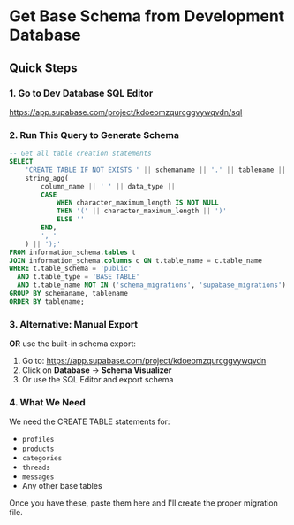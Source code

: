 # Get Base Schema from Development Database

## Quick Steps

### 1. Go to Dev Database SQL Editor

https://app.supabase.com/project/kdoeomzqurcggvywqvdn/sql

### 2. Run This Query to Generate Schema

```sql
-- Get all table creation statements
SELECT
    'CREATE TABLE IF NOT EXISTS ' || schemaname || '.' || tablename || ' (' ||
    string_agg(
        column_name || ' ' || data_type ||
        CASE
            WHEN character_maximum_length IS NOT NULL
            THEN '(' || character_maximum_length || ')'
            ELSE ''
        END,
        ', '
    ) || ');'
FROM information_schema.tables t
JOIN information_schema.columns c ON t.table_name = c.table_name
WHERE t.table_schema = 'public'
  AND t.table_type = 'BASE TABLE'
  AND t.table_name NOT IN ('schema_migrations', 'supabase_migrations')
GROUP BY schemaname, tablename
ORDER BY tablename;
```

### 3. Alternative: Manual Export

**OR** use the built-in schema export:

1. Go to: https://app.supabase.com/project/kdoeomzqurcggvywqvdn
2. Click on **Database** → **Schema Visualizer**
3. Or use the SQL Editor and export schema

### 4. What We Need

We need the CREATE TABLE statements for:

- `profiles`
- `products`
- `categories`
- `threads`
- `messages`
- Any other base tables

Once you have these, paste them here and I'll create the proper migration file.
